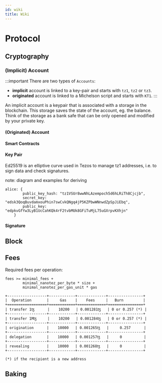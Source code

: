 ```yaml
---
id: wiki
title: Wiki
---
```


# Protocol

## Cryptography

### (Implicit) Account

:::important
There are two types of `Accounts`:
- **implicit** account is linked to a key-pair and starts with `tz1`, `tz2` or `tz3`.
- **originated** account is linked to a Michelson script and starts with `KT1`.
:::



An implicit account is a keypair that is associated with a storage in the blockchain. This storage saves the state of the account, eg. the balance. Think of the storage as a bank safe that can be only opened and modified by your private key.


#### (Originated) Account



#### Smart Contracts

#### Key Pair


Ed25519 is an elliptive curve used in Tezos to manage tz1 addresses, i.e. to sign data and check signatures.

note: diagram and examples for deriving

```
alice: {
        public_key_hash: "tz1VSUr8wwNhLAzempoch5d6hLRiTh8Cjcjb",
        secret_key: "edsk3QoqBuvdamxouPhin7swCvkQNgq4jP5KZPbwWNnwdZpSpJiEbq",
        public_key: "edpkvGfYw3LyB1UcCahKQk4rF2tvbMUk8GFiTuMjL75uGXrpvKXhjn"
    }
```

#### Signature



## Block 

## Fees

Required fees per operation:

```
fees >= minimal_fees +
        minimal_nanotez_per_byte * size +
        minimal_nanotez_per_gas_unit * gas

+------------------+------------+-------------+----------------+
|  Operation       |     Gas    |    Fees     |   Burn         |
+==================+============+=============+================+
| transfer 1ꜩ      |    10200   | 0.001281ꜩ   | 0 or 0.257 (*) |
+------------------+------------+-------------+----------------+
| transfer 1Mꜩ     |    10200   | 0.001284ꜩ   | 0 or 0.257 (*) |
+------------------+------------+-------------+----------------+
| origination      |    10000   | 0.001265ꜩ   |     0.257      |
+------------------+------------+-------------+----------------+
| delegation       |    10000   | 0.001257ꜩ   |     0          |
+------------------+------------+-------------+----------------+
| revealing        |    10000   | 0.001268ꜩ   |     0          |
+------------------+------------+-------------+----------------+

(*) if the recipient is a new address
```

## Baking


